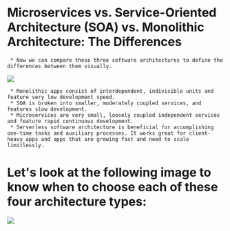 # Microservices vs. Service-Oriented Architecture (SOA) vs. Monolithic Architecture: The Differences
  
     * Now we can compare these three software architectures to define the differences between them visually.

 <img src = "https://rubygarage.s3.amazonaws.com/uploads/article_image/file/2557/%D0%9C%D0%BE%D0%BD%D1%82%D0%B0%D0%B6%D0%BD%D0%B0%D1%8F_%D0%BE%D0%B1%D0%BB%D0%B0%D1%81%D1%82%D1%8C_48_%D0%BA%D0%BE%D0%BF%D0%B8%D1%8F_3.png">

     * Monolithic apps consist of interdependent, indivisible units and feature very low development speed. 
     * SOA is broken into smaller, moderately coupled services, and features slow development.
     * Microservices are very small, loosely coupled independent services and feature rapid continuous development.
     * Serverless software architecture is beneficial for accomplishing one-time tasks and auxiliary processes. It works great for client-heavy apps and apps that are growing fast and need to scale limitlessly.


# Let's look at the following image to know when to choose each of these four architecture types:

<img src = "https://rubygarage.s3.amazonaws.com/uploads/article_image/file/2559/%D0%9C%D0%BE%D0%BD%D1%82%D0%B0%D0%B6%D0%BD%D0%B0%D1%8F_%D0%BE%D0%B1%D0%BB%D0%B0%D1%81%D1%82%D1%8C_48_%D0%BA%D0%BE%D0%BF%D0%B8%D1%8F_6.png">